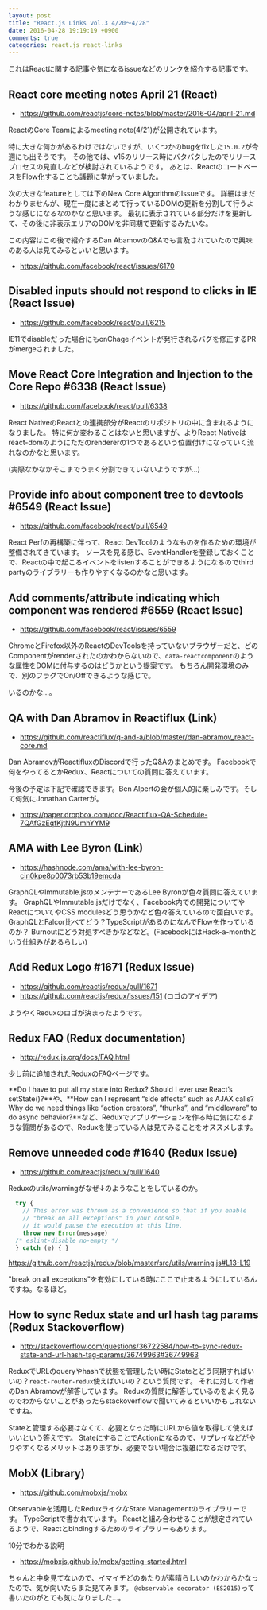 ```yaml
---
layout: post
title: "React.js Links vol.3 4/20〜4/28"
date: 2016-04-28 19:19:19 +0900
comments: true
categories: react.js react-links
---
```


これはReactに関する記事や気になるissueなどのリンクを紹介する記事です。

<!-- more -->

## React core meeting notes April 21 (React)

* https://github.com/reactjs/core-notes/blob/master/2016-04/april-21.md

ReactのCore Teamによるmeeting note(4/21)が公開されています。

特に大きな何かがあるわけではないですが、いくつかのbugをfixした`15.0.2`が今週にも出そうです。
その他では、v15のリリース時にバタバタしたのでリリースプロセスの見直しなどが検討されているようです。
あとは、ReactのコードベースをFlow化することも議題に挙がっていました。

次の大きなfeatureとしては下のNew Core AlgorithmのIssueです。
詳細はまだわかりませんが、現在一度にまとめて行っているDOMの更新を分割して行うような感じになるなのかなと思います。
最初に表示されている部分だけを更新して、その後に非表示エリアのDOMを非同期で更新するみたいな。

この内容はこの後で紹介するDan AbamovのQ&Aでも言及されていたので興味のある人は見てみるといいと思います。

* https://github.com/facebook/react/issues/6170

## Disabled inputs should not respond to clicks in IE (React Issue)

* https://github.com/facebook/react/pull/6215

IE11でdisableだった場合にもonChageイベントが発行されるバグを修正するPRがmergeされました。

## Move React Core Integration and Injection to the Core Repo #6338 (React Issue)

* https://github.com/facebook/react/pull/6338

React NativeのReactとの連携部分がReactのリポジトリの中に含まれるようになりました。
特に何か変わることはないと思いますが、よりReact Nativeはreact-domのようにただのrendererの1つであるという位置付けになっていく流れなのかなと思います。

(実際なかなかそこまでうまく分割できていないようですが...)

## Provide info about component tree to devtools #6549 (React Issue)

* https://github.com/facebook/react/pull/6549

React Perfの再構築に伴って、React DevToolのようなものを作るための環境が整備されてきています。
ソースを見る感じ、EventHandlerを登録しておくことで、Reactの中で起こるイベントをlistenすることができるようになるのでthird partyのライブラリーも作りやすくなるのかなと思います。

## Add comments/attribute indicating which component was rendered #6559 (React Issue)

* https://github.com/facebook/react/issues/6559

ChromeとFirefox以外のReactのDevToolsを持っていないブラウザーだと、どのComponentがrenderされたのかわからないので、`data-reactcomponent`のような属性をDOMに付与するのはどうかという提案です。
もちろん開発環境のみで、別のフラグでOn/Offできるような感じで。

いるのかな...。

## QA with Dan Abramov in Reactiflux (Link)

* https://github.com/reactiflux/q-and-a/blob/master/dan-abramov_react-core.md

Dan AbramovがReactifluxのDiscordで行ったQ&Aのまとめです。
Facebookで何をやってるとかRedux、Reactについての質問に答えています。

今後の予定は下記で確認できます。Ben Alpertの会が個人的に楽しみです。そして何気にJonathan Carterが。

* https://paper.dropbox.com/doc/Reactiflux-QA-Schedule-7QAfGzEqfKjtN9UmhYYM9

## AMA with Lee Byron (Link)

* https://hashnode.com/ama/with-lee-byron-cin0kpe8p0073rb53b19emcda

GraphQLやImmutable.jsのメンテナーであるLee Byronが色々質問に答えています。
GraphQLやImmutable.jsだけでなく、Facebook内での開発についてやReactについてやCSS modulesどう思うかなど色々答えているので面白いです。
GraphQLとFalcor比べてどう？TypeScriptがあるのになんでFlowを作っているのか？
Burnoutにどう対処すべきかなどなど。(FacebookにはHack-a-monthという仕組みがあるらしい)

## Add Redux Logo #1671 (Redux Issue)

* https://github.com/reactjs/redux/pull/1671
* https://github.com/reactjs/redux/issues/151 (ロゴのアイデア)

ようやくReduxのロゴが決まったようです。

## Redux FAQ (Redux documentation)

* http://redux.js.org/docs/FAQ.html

少し前に追加されたReduxのFAQページです。

**Do I have to put all my state into Redux? Should I ever use React’s setState()?**や、**How can I represent “side effects” such as AJAX calls? Why do we need things like “action creators”, “thunks”, and “middleware” to do async behavior?**など、Reduxでアプリケーションを作る時に気になるような質問があるので、Reduxを使っている人は見てみることをオススメします。

## Remove unneeded code #1640 (Redux Issue)

* https://github.com/reactjs/redux/pull/1640

Reduxのutils/warningがなぜ↓のようなことをしているのか。

```js
  try {
    // This error was thrown as a convenience so that if you enable
    // "break on all exceptions" in your console,
    // it would pause the execution at this line.
    throw new Error(message)
  /* eslint-disable no-empty */
  } catch (e) { }
```

https://github.com/reactjs/redux/blob/master/src/utils/warning.js#L13-L19

"break on all exceptions"を有効にしている時にここで止まるようにしているんですね。なるほど。

## How to sync Redux state and url hash tag params (Redux Stackoverflow)

* http://stackoverflow.com/questions/36722584/how-to-sync-redux-state-and-url-hash-tag-params/36749963#36749963

ReduxでURLのqueryやhashで状態を管理したい時にStateとどう同期すればいいの？`react-router-redux`使えばいいの？という質問です。
それに対して作者のDan Abramovが解答しています。
Reduxの質問に解答しているのをよく見るのでわからないことがあったらstackoverflowで聞いてみるといいかもしれないですね。

Stateと管理する必要はなくて、必要となった時にURLから値を取得して使えばいいという答えです。
StateにすることでActionになるので、リプレイなどがやりやすくなるメリットはありますが、必要でない場合は複雑になるだけです。

## MobX (Library)

* https://github.com/mobxjs/mobx

Observableを活用したReduxライクなState Managementのライブラリーです。
TypeScriptで書かれています。
Reactと組み合わせることが想定されているようで、Reactとbindingするためのライブラリーもあります。

10分でわかる説明

* https://mobxjs.github.io/mobx/getting-started.html

ちゃんと中身見てないので、イマイチどのあたりが素晴らしいのかわからかなったので、気が向いたらまた見てみます。
`@observable decorator (ES2015)`って書いたのがとても気になりました...。
